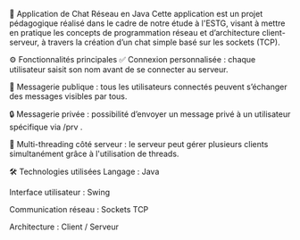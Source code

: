 💬 Application de Chat Réseau en Java
Cette application est un projet pédagogique réalisé dans le cadre de notre étude à l'ESTG, visant à mettre en pratique les concepts de programmation réseau et d’architecture client-serveur, à travers la création d’un chat simple basé sur les sockets (TCP).

⚙️ Fonctionnalités principales
✅ Connexion personnalisée : chaque utilisateur saisit son nom avant de se connecter au serveur.

💬 Messagerie publique : tous les utilisateurs connectés peuvent s’échanger des messages visibles par tous.

🔒 Messagerie privée : possibilité d’envoyer un message privé à un utilisateur spécifique via /prv <id> <message>.

🧵 Multi-threading côté serveur : le serveur peut gérer plusieurs clients simultanément grâce à l'utilisation de threads.

🛠️ Technologies utilisées
Langage : Java

Interface utilisateur : Swing

Communication réseau : Sockets TCP

Architecture : Client / Serveur


<!---
MostxFull/MostxFull is a ✨ special ✨ repository because its `README.md` (this file) appears on your GitHub profile.
You can click the Preview link to take a look at your changes.
--->
